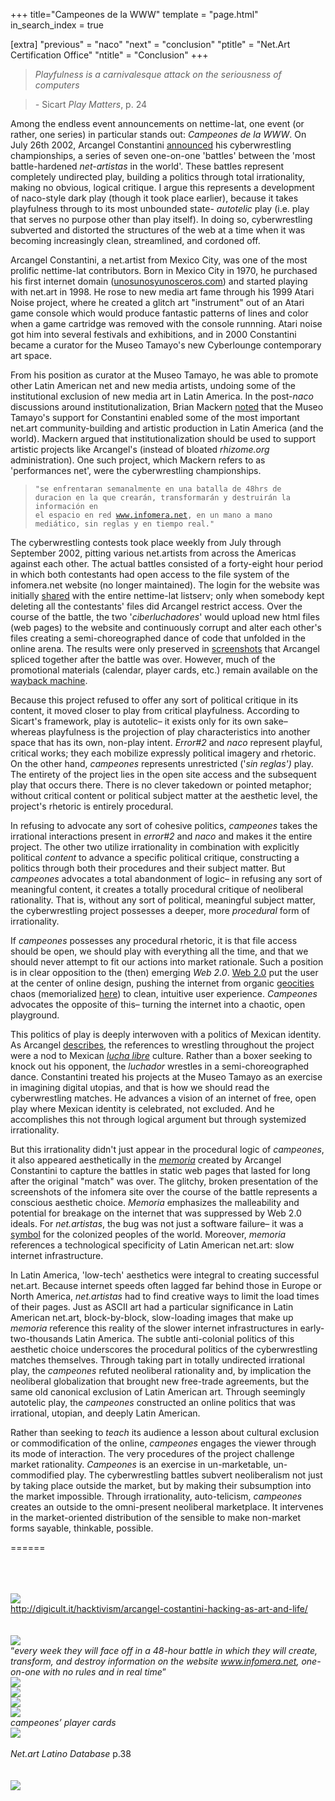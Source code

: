 +++
title="Campeones de la WWW"
template = "page.html"
in_search_index = true


[extra]
"previous" = "naco"
"next" = "conclusion"
"ptitle" = "Net.Art Certification Office"
"ntitle" = "Conclusion"
+++
> *Playfulness is a carnivalesque attack on the seriousness of computers*

> *-* Sicart *Play Matters*, p. 24

Among the endless event announcements on nettime-lat, one event (or rather, one series) in particular stands out: *Campeones de la WWW*. On July 26th 2002, Arcangel Constantini [announced](https://nettime.org/Lists-Archives/nettime-lat-0207/msg00085.html) his cyberwrestling championships, a series of seven one-on-one 'battles' between the 'most battle-hardened *net-artistas* in the world'. These battles represent completely undirected play, building a politics through total irrationality, making no obvious, logical critique. I argue this represents a development of naco-style dark play (though it took place earlier), because it takes playfulness through to its most unbounded state- *autotelic* play (i.e. play that serves no purpose other than play itself). In doing so, cyberwrestling subverted and distorted the structures of the web at a time when it was becoming increasingly clean, streamlined, and cordoned off.

Arcangel Constantini, a net.artist from Mexico City, was one of the most prolific nettime-lat contributors. Born in Mexico City in 1970, he purchased his first internet domain ([unosunosyunosceros.com](https://unosunosyunosceros.com)) and started playing with net.art in 1998. He rose to new media art fame through his 1999 Atari Noise project, where he created a glitch art "instrument" out of an Atari game console which would produce fantastic patterns of lines and color when a game cartridge was removed with the console runnning. Atari noise got him into several festivals and exhibitions, and in 2000 Constantini became a curator for the Museo Tamayo's new Cyberlounge contemporary art space.

From his position as curator at the Museo Tamayo, he was able to promote other Latin American net and new media artists, undoing some of the institutional exclusion of new media art in Latin America. In the post-*naco* discussions around institutionalization, Brian Mackern [noted](https://nettime.org/Lists-Archives/nettime-lat-0303/msg00030.html) that the Museo Tamayo's support for Constantini enabled some of the most important net.art community-building and artistic production in Latin America (and the world). Mackern argued that institutionalization should be used to support artistic projects like Arcangel's (instead of bloated *rhizome.org* administration). One such project, which Mackern refers to as 'performances net', were the cyberwrestling championships.

> <code>"se enfrentaran semanalmente en una batalla de 48hrs de duracion en la que crearán, transformarán y destruirán la información en el espacio en red www.infomera.net, en un mano a mano mediático, sin reglas y en tiempo real."</code>

The cyberwrestling contests took place weekly from July through September 2002, pitting various net.artists from across the Americas against each other. The actual battles consisted of a forty-eight hour period in which both contestants had open access to the file system of the infomera.net website (no longer maintained). The login for the website was initially [shared](https://nettime.org/Lists-Archives/nettime-lat-0105/msg00091.html) with the entire nettime-lat listserv; only when somebody kept deleting all the contestants' files did Arcangel restrict access. Over the course of the battle, the two '*ciberluchadores*' would upload new html files (web pages) to the website and continuously corrupt and alter each other's files creating a semi-choreographed dance of code that unfolded in the online arena. The results were only preserved in [screenshots](http://www.arc-data.net/inmerso/infomera/memoria/) that Arcangel spliced together after the battle was over. However, much of the promotional materials (calendar, player cards, etc.) remain available on the [wayback machine](https://web.archive.org/web/20021208211809/http://www.museotamayo.org/inmerso/infomera/index.htm).

Because this project refused to offer any sort of political critique in its content, it moved closer to play from critical playfulness. According to Sicart's framework, play is autotelic– it exists only for its own sake– whereas playfulness is the projection of play characteristics into another space that has its own, non-play intent. *Error#2* and *naco* represent playful, critical works; they each mobilize expressly political imagery and rhetoric. On the other hand, *campeones* represents unrestricted ('*sin reglas')* play. The entirety of the project lies in the open site access and the subsequent play that occurs there. There is no clever takedown or pointed metaphor; without critical content or political subject matter at the aesthetic level, the project's rhetoric is entirely procedural.

In refusing to advocate any sort of cohesive politics, *campeones* takes the irrational interactions present in *error#2* and *naco* and makes it the entire project. The other two utilize irrationality in combination with explicitly political *content* to advance a specific political critique, constructing a politics through both their procedures and their subject matter. But *campeones* advocates a total abandonment of logic– in refusing any sort of meaningful content, it creates a totally procedural critique of neoliberal rationality. That is, without any sort of political, meaningful subject matter, the cyberwrestling project possesses a deeper, more *procedural* form of irrationality.

If *campeones* possesses any procedural rhetoric, it is that file access should be open, we should play with everything all the time, and that we should never attempt to fit our actions into market rationale. Such a position is in clear opposition to the (then) emerging *Web 2.0*. [Web 2.0](https://en.wikipedia.org/wiki/Web_2.0) put the user at the center of online design, pushing the internet from organic [geocities](https://en.wikipedia.org/wiki/Yahoo!_GeoCities) chaos (memorialized [here](https://www.cameronsworld.net/)) to clean, intuitive user experience. *Campeones* advocates the opposite of this– turning the internet into a chaotic, open playground.

This politics of play is deeply interwoven with a politics of Mexican identity. As Arcangel [describes](http://www.petitemort.org/issue03/23_ephemeral-arcangel/index.shtml), the references to wrestling throughout the project were a nod to Mexican [*lucha libre*](https://en.wikipedia.org/wiki/Lucha_libre) culture. Rather than a boxer seeking to knock out his opponent, the *luchador* wrestles in a semi-choreographed dance. Constantini treated his projects at the Museo Tamayo as an exercise in imagining digital utopias, and that is how we should read the cyberwrestling matches. He advances a vision of an internet of free, open play where Mexican identity is celebrated, not excluded. And he accomplishes this not through logical argument but through systemized irrationality.

But this irrationality didn't just appear in the procedural logic of *campeones*, it also appeared aesthetically in the [*memoria*](http://www.arc-data.net/inmerso/infomera/memoria/sbvsrs/s41/svr41.htm) created by Arcangel Constantini to capture the battles in static web pages that lasted for long after the original "match" was over. The glitchy, broken presentation of the screenshots of the infomera site over the course of the battle represents a conscious aesthetic choice. *Memoria* emphasizes the malleability and potential for breakage on the internet that was suppressed by Web 2.0 ideals. For *net.artistas*, the bug was not just a software failure– it was a [symbol](https://nettime.org/Lists-Archives/nettime-lat-0010/msg00044.html) for the colonized peoples of the world. Moreover, *memoria* references a technological specificity of Latin American net.art: slow internet infrastructure.

In Latin America, 'low-tech' aesthetics were integral to creating successful net.art. Because internet speeds often lagged far behind those in Europe or North America, *net.artistas* had to find creative ways to limit the load times of their pages. Just as ASCII art had a particular significance in Latin American net.art, block-by-block, slow-loading images that make up *memoria* reference this reality of the slower internet infrastructures in early-two-thousands Latin America. The subtle anti-colonial politics of this aesthetic choice underscores the procedural politics of the cyberwrestling matches themselves. Through taking part in totally undirected irrational play, the *campeones* refuted neoliberal rationality and, by implication the neoliberal globalization that brought new free-trade agreements, but the same old canonical exclusion of Latin American art. Through seemingly autotelic play, the *campeones* constructed an online politics that was irrational, utopian, and deeply Latin American.

Rather than seeking to *teach* its audience a lesson about cultural exclusion or commodification of the online, *campeones* engages the viewer through its mode of interaction. The very procedures of the project challenge market rationality. *Campeones* is an exercise in un-marketable, un-commodified play. The cyberwrestling battles subvert neoliberalism not just by taking place outside the market, but by making their subsumption into the market impossible. Through irrationality, auto-telicism, *campeones* creates an outside to the omni-present neoliberal marketplace. It intervenes in the market-oriented distribution of the sensible to make non-market forms sayable, thinkable, possible.

======

\
\
\
![](image1.png)\
<http://digicult.it/hacktivism/arcangel-costantini-hacking-as-art-and-life/>\
\
\
![](image2.png)\
“*every week they will face off in a 48-hour battle in which they will create, transform, and destroy information on the website www.infomera.net, one-on-one with no rules and in real time*”\
![](image3.jpeg)\
![](image4.png)\
![](image5.png)\
![](image6.png)\
*campeones’ player cards*\
![](image7.png)\
\
*Net.art Latino Database* p.38\
\
\
![](image8.png)